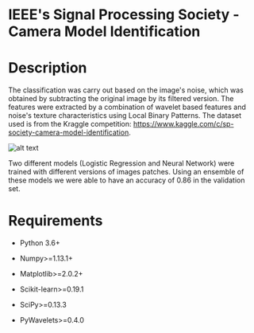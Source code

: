# IEEE's Signal Processing Society - Camera Model Identification


# Description

The classification was carry out based on the image's noise, which was obtained by subtracting the original image by its filtered version. The features were extracted by a combination of wavelet based features and noise's texture characteristics using Local Binary Patterns. The dataset used is from the Kraggle competition: https://www.kaggle.com/c/sp-society-camera-model-identification.

![alt text](hhttps://github.com/RenatoBMLR/Camera-Model-Identification/blob/master/figures/camara_images_transformations.png/camara_images_transformations.png)

Two different models (Logistic Regression and Neural Network) were trained with different versions of images patches. Using an ensemble of these models we were able to have an accuracy of 0.86 in the validation set.


# Requirements

-   Python 3.6+

-   Numpy>=1.13.1+

-   Matplotlib>=2.0.2+

-   Scikit-learn>=0.19.1

-   SciPy>=0.13.3

-   PyWavelets>=0.4.0
